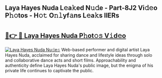 ## Laya Hayes Nuda L𝚎a𝚔ed N𝚞𝚍e - Part-8J2 Vi𝚍𝚎o P𝚑𝚘tos - H𝚘𝚝 O𝚗𝚕yf𝚊ns L𝚎a𝚔s IlERs

# <h2><a href="http://kff7f7n.oniu.top/?m=Laya+Hayes+Nuda">🔗👉 🔴 Laya Hayes Nuda P𝚑ot𝚘𝚜 V𝚒d𝚎o</a></h2>

[![Laya Hayes Nuda Nu𝚍e𝚜](https://i.imgur.com/0qMVB7G.gif)](http://kff7f7n.oniu.top/?m=Laya+Hayes+Nuda)
Web-based performer and digital artist Laya Hayes Nuda, acclaimed for sharing dance and lifestyle ideas through solo and collaborative dance acts and short films. Approachability and authenticity define Laya Hayes Nuda's public image, but the enigma of his private life continues to captivate the public.  

